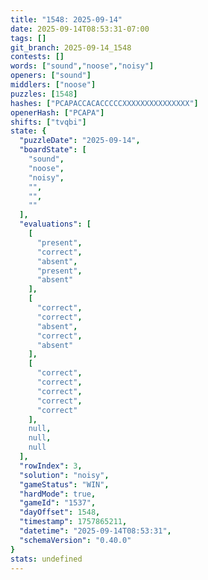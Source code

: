 ```yaml
---
title: "1548: 2025-09-14"
date: 2025-09-14T08:53:31-07:00
tags: []
git_branch: 2025-09-14_1548
contests: []
words: ["sound","noose","noisy"]
openers: ["sound"]
middlers: ["noose"]
puzzles: [1548]
hashes: ["PCAPACCACACCCCCXXXXXXXXXXXXXXX"]
openerHash: ["PCAPA"]
shifts: ["tvqbi"]
state: {
  "puzzleDate": "2025-09-14",
  "boardState": [
    "sound",
    "noose",
    "noisy",
    "",
    "",
    ""
  ],
  "evaluations": [
    [
      "present",
      "correct",
      "absent",
      "present",
      "absent"
    ],
    [
      "correct",
      "correct",
      "absent",
      "correct",
      "absent"
    ],
    [
      "correct",
      "correct",
      "correct",
      "correct",
      "correct"
    ],
    null,
    null,
    null
  ],
  "rowIndex": 3,
  "solution": "noisy",
  "gameStatus": "WIN",
  "hardMode": true,
  "gameId": "1537",
  "dayOffset": 1548,
  "timestamp": 1757865211,
  "datetime": "2025-09-14T08:53:31",
  "schemaVersion": "0.40.0"
}
stats: undefined
---
```

<!-- more -->
